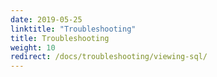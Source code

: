 ```yaml
---
date: 2019-05-25
linktitle: "Troubleshooting"
title: Troubleshooting
weight: 10
redirect: /docs/troubleshooting/viewing-sql/
---
```


